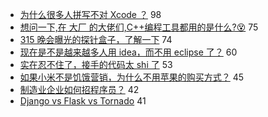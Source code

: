 - [为什么很多人拼写不对 Xcode ？](https://www.v2ex.com/t/544985) 98
- [想问一下,在 大厂 的大佬们,C++编程工具都用的是什么?😵](https://www.v2ex.com/t/545017) 75
- [315 晚会曝光的探针盒子，了解一下](https://www.v2ex.com/t/545126) 74
- [现在是不是越来越多人用 idea，而不用 eclipse 了？](https://www.v2ex.com/t/545094) 60
- [实在忍不住了，接手的代码太 shi 了](https://www.v2ex.com/t/545011) 53
- [如果小米不是饥饿营销，为什么不用苹果的购买方式？](https://www.v2ex.com/t/545165) 45
- [制造业企业如何招程序员？](https://www.v2ex.com/t/545205) 42
- [Django vs Flask vs Tornado](https://www.v2ex.com/t/545144) 41